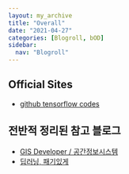 ```yaml
---
layout: my_archive
title: "Overall"
date: "2021-04-27"
categories: [Blogroll, bOD]
sidebar:
  nav: "Blogroll"
---
```


## Official Sites
- [github tensorflow codes](https://github.com/tensorflow/models/tree/r1.12.0/research/object_detection)


## 전반적 정리된 참고 블로그
- [GIS Developer / 공간정보시스템](http://www.gisdeveloper.co.kr/?cat=8)
- [딥러닝, 패기있게](https://ballentain.tistory.com/category/Deep%20Learning/TF%20Object%20Detection%20API)
